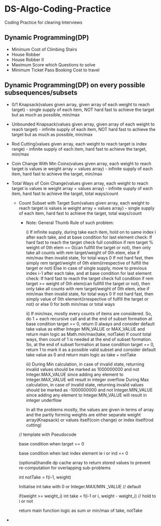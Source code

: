# DS-Algo-Coding-Practice
Coding Practice for clearing Interviews

## Dynamic Programming(DP) 
* Minimum Cost of Climbing Stairs
* House Robber
* House Robber II
* Maximum Score which Questions to solve
* Minimum Ticket Pass Booking Cost to travel

## Dynamic Programming(DP) on every possible subsequences/subsets
* 0/1 Knapsack(values given array, given array of each weight to reach target) - single supply of each item, NOT hard fast to achieve the target but as much as possible, min/max
* Unbounded Knapsack(values given array, given array of each weight to reach target) - infinite supply of each item, NOT hard fast to achieve the target but as much as possible, min/max
* Rod Cutting(values given array, each weight to reach target is index range) - infinite supply of each item, hard fast to achieve the target, min/max
* Coin Change With Min Coins(values given array, each weight to reach target is values ie weight array = values array) - infinite supply of each item, hard fast to achieve the target, min/max
* Total Ways of Coin Change(values given array, each weight to reach target is values ie weight array = values array) - infinite supply of each item, hard fast to achieve the target, total ways/count
  * Count Subset with Target Sum(values given array, each weight to reach target is values ie weight array = values array) - single supply of each item, hard fast to achieve the target, total ways/count

    * Note: General Thumb Rule of such problem:

        i) If infinite supply, during take each item, hold on to same index i after each take, and at base condition for last element check:
              If hard fast to reach the target check full condition if rem target % weight of 0th elem == 0(can fullfill the target or not), then only take all counts with rem target/weight of 0th elem, else if min/max then invalid state, for total ways 0
              If not hard fast, then simply rem target/weight of 0th elem(irrespective of fulfill the target or not)
           Else in case of single supply, move to previous index i-1 after each take, and at base condition for last element check:
              If hard fast to reach the target check full condition if rem target >= weight of 0th elem(can fullfill the target or not), then only take all counts with rem target/weight of 0th elem, else if min/max then invalid state, for total ways 0
              If not hard fast, then simply value of 0th element(irrespective of fulfill the target or not) or else 0 for both min/max or total ways

        ii) If min/max, mostly every counts of items are considered. So, do 1 + each recursive call and at the end of subset formation at base condition target == 0, return 0 always and consider default take value as either Integer MIN_VALUE or MAX_VALUE and return main logic as Math.min/max(take, notTake)
            If count total ways, then count of 1 is needed at the end of subset formation. So, at the end of subset formation at base condition target == 0, return 1 to mark it as a possible valid subset and consider default take value as 0 and return main logic as take + notTake
    
        iii) During Min calculation, in case of invalid state, returning invalid values should be marked as 1000000000 and not Integer.MAX_VALUE since adding any element to Integer.MAX_VALUE will result in integer overflow
             During Max calculation, in case of invalid state, returning invalid values should be marked as -1000000000 and not Integer.MIN_VALUE since adding any element to Integer.MIN_VALUE will result in integer underflow
            
        In all the problems mostly, the values are given in terms of array
        and the partly forming weights are either separate weight array(Knapsack) or values itself(coin change) or index itself(rod cutting) 

    
    // template with Pseudocode

    base condition when target == 0

    base condition when last index element ie i or ind == 0
    
    (optional)handle dp cache array to return stored values to prevent re-computation for overlapping sub-problems
    
    int notTake = f(i-1, weight)
    
    Initialise int take with 0 or Integer.MAX/MIN _VALUE // default
    
    if(weight >= weight_i)
        int take =  f(i-1 or i, weight - weight_i) // hold to i or not


    return main function logic as sum or min/max of take, notTake

*
